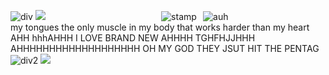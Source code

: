 
‎![div](https://64.media.tumblr.com/005b28d7ba44de9026e315302a83ad26/57b3235f71e847a0-60/s2048x3072/d97bc2f1c44ac25e99d2c53eafa59a647a967e56.pnj) 
![](https://komarev.com/ghpvc/?username=soiiux&color=blue)‎ 
⠀⠀ ⠀⠀ ⠀⠀ ⠀⠀ ⠀⠀ ⠀⠀ ⠀⠀‎
⠀![stamp](https://64.media.tumblr.com/2881494485e194076f9d3d1fe35dc51e/7bc5003e6e9ff72a-76/s100x200/0738809561514d8c2c116f6ef239d5bd9eecd2f8.gifv)⠀![auh](https://i.imgur.com/1PTmspS.png) 
<br> my tongues the only muscle in my body that works harder than my heart AHH hhhAHHH I LOVE BRAND NEW AHHHH TGHFHJJHHH AHHHHHHHHHHHHHHHHHHH OH MY GOD THEY JSUT HIT THE PENTAG
![div2](https://64.media.tumblr.com/7c1f27da81ab02f1a4497dee447be574/57b3235f71e847a0-0e/s2048x3072/b3d2ed666a1b812bb582751e5e007bee523ba59d.pnj) 
![](https://hit.yhype.me/github/profile?user_id=161968637)‎ 
 ‎ ‎  ‎ ‎ ‎ ‎ ‎ ‎ ‎ ‎ ‎ ‎ ‎ ‎ ‎ ‎ 
